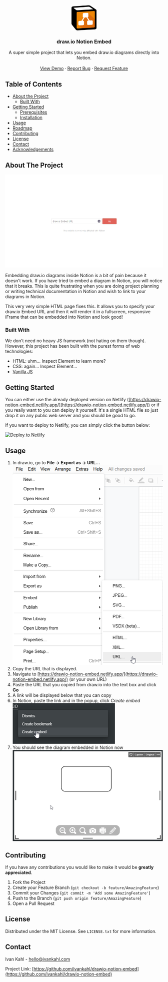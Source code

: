 <!--
*** Thanks for checking out this README Template. If you have a suggestion that would
*** make this better, please fork the repo and create a pull request or simply open
*** an issue with the tag "enhancement".
*** Thanks again! Now go create something AMAZING! :D
-->

<!-- PROJECT LOGO -->
<br />
<p align="center">
  <a href="https://github.com/ivankahl/drawio-notion-embed">
    <img src="images/Drawio_Notion.png" alt="Logo" width="80" height="80">
  </a>

  <h3 align="center">draw.io Notion Embed</h3>

  <p align="center">
    A super simple project that lets you embed draw.io diagrams directly into Notion.
    <br />
    <br />
    <a href="https://drawio-notion-embed.netlify.app/">View Demo</a>
    ·
    <a href="https://github.com/ivankahl/drawio-notion-embed/issues">Report Bug</a>
    ·
    <a href="https://github.com/ivankahl/drawio-notion-embed/issues">Request Feature</a>
  </p>
</p>

<!-- TABLE OF CONTENTS -->

## Table of Contents

- [About the Project](#about-the-project)
  - [Built With](#built-with)
- [Getting Started](#getting-started)
  - [Prerequisites](#prerequisites)
  - [Installation](#installation)
- [Usage](#usage)
- [Roadmap](#roadmap)
- [Contributing](#contributing)
- [License](#license)
- [Contact](#contact)
- [Acknowledgements](#acknowledgements)

<!-- ABOUT THE PROJECT -->

## About The Project

[![draw.io Notion Embed](images/screenshot.png)](https://drawio-notion-embed.netlify.app/)

Embedding draw.io diagrams inside Notion is a bit of pain because it doesn't work. If you have tried to embed a diagram in Notion, you will notice that it breaks. This is quite frustrating when you are doing project planning or writing technical documentation in Notion and wish to link to your diagrams in Notion.

This very very simple HTML page fixes this. It allows you to specify your draw.io Embed URL and then it will render it in a fullscreen, responsive iFrame that can be embedded into Notion and look good!

### Built With

We don't need no heavy JS framework (not hating on them though). However, this project has been built with the purest forms of web technologies:

- HTML: uhm... Inspect Element to learn more?
- CSS: again... Inspect Element...
- [Vanilla JS](http://vanilla-js.com/)

<!-- GETTING STARTED -->

## Getting Started

You can either use the already deployed version on Netlify ([https://drawio-notion-embed.netlify.app/](https://drawio-notion-embed.netlify.app/)) or if you really want to you can deploy it yourself. It's a single HTML file so just drop it on any public web server and you should be good to go.

If you want to deploy to Netlify, you can simply click the button below:

<a href="https://app.netlify.com/start/deploy?repository=https://github.com/ivankahl/drawio-notion-embed">
  <img src="https://www.netlify.com/img/deploy/button.svg" alt="Deploy to Netlify">
</a>

## Usage

1. In draw.io, go to **File -> Export as -> URL...**
   ![Export the diagram to URL in draw.io](images/1-export-url.png)
2. Copy the URL that is displayed.
3. Navigate to [https://drawio-notion-embed.netlify.app/](https://drawio-notion-embed.netlify.app/) (or your own URL)
4. Paste the URL that you copied from draw.io into the text box and click **Go**
5. A link will be displayed below that you can copy
6. In Notion, paste the link and in the popup, click _Create embed_
   ![The popup](images/6-popup.png)
7. You should see the diagram embedded in Notion now
   ![The final result](images/7-result.png)

<!-- CONTRIBUTING -->

## Contributing

If you have any contributions you would like to make it would be **greatly appreciated**.

1. Fork the Project
2. Create your Feature Branch (`git checkout -b feature/AmazingFeature`)
3. Commit your Changes (`git commit -m 'Add some AmazingFeature'`)
4. Push to the Branch (`git push origin feature/AmazingFeature`)
5. Open a Pull Request

<!-- LICENSE -->

## License

Distributed under the MIT License. See `LICENSE.txt` for more information.

<!-- CONTACT -->

## Contact

Ivan Kahl - hello@ivankahl.com

Project Link: [https://github.com/ivankahl/drawio-notion-embed](https://github.com/ivankahl/drawio-notion-embed)
